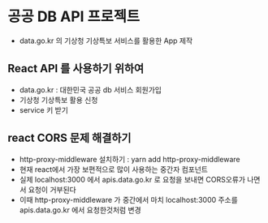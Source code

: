 # 공공 DB API 프로젝트

- data.go.kr 의 기상청 기상특보 서비스를 활용한 App 제작

## React API 를 사용하기 위하여

- data.go.kr : 대한민국 공공 db 서비스 회원가입
- 기상청 기상특보 활용 신청
- service 키 받기

## react CORS 문제 해결하기

- http-proxy-middleware 설치하기 : yarn add http-proxy-middleware
- 현재 react에서 가장 보편적으로 많이 사용하는 중간자 컴포넌트
- 실제 localhost:3000 에서 apis.data.go.kr 로 요청을 보내면 CORS오류가 나면서 요청이 거부된다
- 이때 http-proxy-middleware 가 중간에서 마치 localhost:3000 주소를apis.data.go.kr 에서 요청한것처럼 변경
